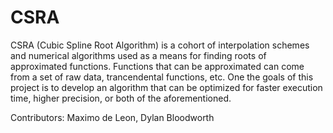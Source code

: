 # CSRA
CSRA (Cubic Spline Root Algorithm) is a cohort of interpolation schemes and numerical algorithms used as a means for finding roots of approximated functions. Functions that can be approximated can come from a set of raw data, trancendental functions, etc. One the goals of this project is to develop an algorithm that can be optimized for faster execution time, higher precision, or both of the aforementioned. <br />

Contributors: Maximo de Leon, Dylan Bloodworth
